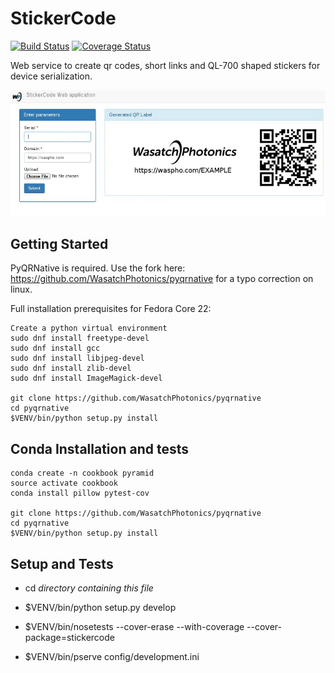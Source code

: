 # StickerCode
[![Build Status](https://travis-ci.org/WasatchPhotonics/StickerCode.svg?branch=master)](https://travis-ci.org/WasatchPhotonics/StickerCode) [![Coverage Status](https://coveralls.io/repos/WasatchPhotonics/StickerCode/badge.svg?branch=master&service=github)](https://coveralls.io/github/WasatchPhotonics/StickerCode?branch=master)

Web service to create qr codes, short links and QL-700 shaped stickers
for device serialization.


![StickerCode screenshot](/resources/demo.gif "StickerCode screenshot")

Getting Started
---------------

PyQRNative is required. Use the fork here:
https://github.com/WasatchPhotonics/pyqrnative for a typo correction on
linux.

Full installation prerequisites for Fedora Core 22:

    Create a python virtual environment
    sudo dnf install freetype-devel
    sudo dnf install gcc
    sudo dnf install libjpeg-devel
    sudo dnf install zlib-devel
    sudo dnf install ImageMagick-devel

    git clone https://github.com/WasatchPhotonics/pyqrnative
    cd pyqrnative
    $VENV/bin/python setup.py install


Conda Installation and tests
----------------------------
    conda create -n cookbook pyramid
    source activate cookbook
    conda install pillow pytest-cov

    git clone https://github.com/WasatchPhotonics/pyqrnative
    cd pyqrnative
    $VENV/bin/python setup.py install


Setup and Tests
---------------

- cd _directory containing this file_

- $VENV/bin/python setup.py develop

- $VENV/bin/nosetests --cover-erase --with-coverage --cover-package=stickercode

- $VENV/bin/pserve config/development.ini

